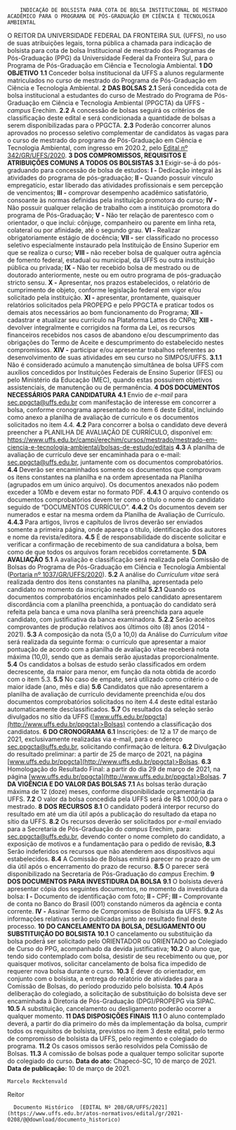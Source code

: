         INDICAÇÃO DE BOLSISTA PARA COTA DE BOLSA INSTITUCIONAL DE MESTRADO ACADÊMICO PARA O PROGRAMA DE PÓS-GRADUAÇÃO EM CIÊNCIA E TECNOLOGIA AMBIENTAL  

 O REITOR DA UNIVERSIDADE FEDERAL DA FRONTEIRA SUL (UFFS), no uso de suas atribuições legais, torna pública a chamada para indicação de bolsista para cota de bolsa Institucional de mestrado dos Programas de Pós-Graduação (PPG) da Universidade Federal da Fronteira Sul, para o Programa de Pós-Graduação em Ciência e Tecnologia Ambiental.   **1**  **DO OBJETIVO** **1.1**  Conceder bolsa institucional da UFFS a alunos regularmente matriculados no curso de mestrado do Programa de Pós-Graduação em Ciência e Tecnologia Ambiental.   **2**  **DAS BOLSAS** **2.1**  Será́ concedida cota de bolsa institucional a estudantes do curso de Mestrado do Programa de Pós-Graduação em Ciência e Tecnologia Ambiental (PPGCTA) da UFFS - *campus*  Erechim. **2.2**  A concessão de bolsas seguirá os critérios de classificação deste edital e será condicionada a quantidade de bolsas a serem disponibilizadas para o PPGCTA. **2.3**  Poderão concorrer alunos aprovados no processo seletivo complementar de candidatos às vagas para o curso de mestrado do programa de Pós-Graduação em Ciência e Tecnologia Ambiental, com ingresso em 2020.2, pelo [Edital nº 342/GR/UFFS/2020](https://www.uffs.edu.br/atos-normativos/edital/gr/2020-0342).   **3**  **DOS COMPROMISSOS, REQUISITOS E ATRIBUIÇÕES COMUNS A TODOS OS BOLSISTAS** **3.1**  Exigir-se-á́ do pós-graduando para concessão de bolsa de estudos: **I -**  Dedicação integral às atividades do programa de pós-graduação; **II -**  Quando possuir vínculo empregatício, estar liberado das atividades profissionais e sem percepção de vencimentos; **III -**  comprovar desempenho acadêmico satisfatório, consoante às normas definidas pela instituição promotora do curso; **IV -**  Não possuir qualquer relação de trabalho com a instituição promotora do programa de Pós-Graduação; **V -**  Não ter relação de parentesco com o orientador, o que inclui: cônjuge, companheiro ou parente em linha reta, colateral ou por afinidade, até́ o segundo grau. **VI -**  Realizar obrigatoriamente estágio de docência; **VII -**  ser classificado no processo seletivo especialmente instaurado pela Instituição de Ensino Superior em que se realiza o curso; **VIII -**  não receber bolsa de qualquer outra agência de fomento federal, estadual ou municipal, da UFFS ou outra instituição pública ou privada; **IX -**  Não ter recebido bolsa de mestrado ou de doutorado anteriormente, neste ou em outro programa de pós-graduação stricto sensu. **X -**  Apresentar, nos prazos estabelecidos, o relatório de cumprimento de objeto, conforme legislação federal em vigor e/ou solicitado pela instituição. **XI -**  apresentar, prontamente, quaisquer relatórios solicitados pela PROPEPG e pelo PPGCTA e praticar todos os demais atos necessários ao bom funcionamento do Programa; **XII -**  cadastrar e atualizar seu currículo na Plataforma Lattes do CNPq; **XIII -**  devolver integralmente e corrigidos na forma da Lei, os recursos financeiros recebidos nos casos de abandono e/ou descumprimento das obrigações do Termo de Aceite e descumprimento do estabelecido nestes compromissos. **XIV -**  participar e/ou apresentar trabalhos referentes ao desenvolvimento de suas atividades em seu curso no SIMPOS/UFFS. **3.1.1**  Não é considerado acúmulo a manutenção simultânea de bolsa UFFS com auxílios concedidos por Instituições Federais de Ensino Superior (IFES) ou pelo Ministério da Educação (MEC), quando estas possuírem objetivos assistenciais, de manutenção ou de permanência.   **4**  **DOS DOCUMENTOS NECESSÁRIOS PARA CANDIDATURA** **4.1**  Envio de *e-mail*  para sec.ppgcta@uffs.edu.br com manifestação de interesse em concorrer a bolsa, conforme cronograma apresentado no item 6 deste Edital, incluindo como anexo a planilha de avaliação de currículo e os documentos solicitados no item 4.4. **4.2**  Para concorrer a bolsa o candidato deve deverá preencher a PLANILHA DE AVALIAÇÃO DE CURRÍCULO, disponível em: <https://www.uffs.edu.br/campi/erechim/cursos/mestrado/mestrado-em-ciencia-e-tecnologia-ambiental/bolsas-de-estudo/editais> **4.3**  A planilha de avaliação de currículo deve ser encaminhada para o e-mail: sec.ppgcta@uffs.edu.br, juntamente com os documentos comprobatórios. **4.4**  Deverão ser encaminhados somente os documentos que comprovam os itens constantes na planilha e na ordem apresentada na Planilha (agrupados em um único arquivo). Os documentos anexados não podem exceder a 10Mb e devem estar no formato PDF. **4.4.1**  O arquivo contendo os documentos comprobatórios devem ter como o título o nome do candidato seguido de “DOCUMENTOS CURRÍCULO”. **4.4.2**  Os documentos devem ser numerados e estar na mesma ordem da Planilha de Avaliação de Currículo. **4.4.3**  Para artigos, livros e capítulos de livros deverão ser enviados somente a primeira página, onde apareça o título, identificação dos autores e nome da revista/editora. **4.5**  É de responsabilidade do discente solicitar e verificar a confirmação de recebimento de sua candidatura a bolsa, bem como de que todos os arquivos foram recebidos corretamente.   **5**  **DA AVALIAÇÃO** **5.1**  A avaliação e classificação será realizada pela Comissão de Bolsas do Programa de Pós-Graduação em Ciência e Tecnologia Ambiental ([Portaria nº 1037/GR/UFFS/2020](https://www.uffs.edu.br/atos-normativos/portaria/gr/2020-1037)). **5.2**  A análise do *Curriculum vitae*  será realizada dentro dos itens constantes na planilha, apresentada pelo candidato no momento da inscrição neste edital **5.2.1**  Quando os documentos comprobatórios encaminhados pelo candidato apresentarem discordância com a planilha preenchida, a pontuação do candidato será refeita pela banca e uma nova planilha será preenchida para aquele candidato, com justificativa da banca examinadora. **5.2.2**  Serão aceitos comprovantes de produção relativos aos últimos oito (8) anos (2014 - 2021). **5.3**  A composição da nota (5,0 a 10,0) da Análise do *Curriculum vitae*  será realizada da seguinte forma: o currículo que apresentar a maior pontuação de acordo com a planilha de avaliação vitae receberá nota máxima (10,0), sendo que as demais serão ajustadas proporcionalmente. **5.4**  Os candidatos a bolsas de estudo serão classificados em ordem decrescente, da maior para menor, em função da nota obtida de acordo com o item 5.3. **5.5**  No caso de empate, será utilizado como critério o de maior idade (ano, mês e dia) **5.6**  Candidatos que não apresentarem a planilha de avaliação de currículo devidamente preenchida e/ou dos documentos comprobatórios solicitados no item 4.4 deste edital estarão automaticamente desclassificados. **5.7**  Os resultados da seleção serão divulgados no sítio da UFFS ([www.uffs.edu.br/ppgcta](http://www.uffs.edu.br/ppgcta)>Bolsas) contendo a classificação dos candidatos.   **6**  **DO CRONOGRAMA** **6.1**  Inscrições: de 12 a 17 de março de 2021, exclusivamente realizadas via e-mail, para o endereço sec.ppgcta@uffs.edu.br, solicitando confirmação de leitura. **6.2**  Divulgação do resultado preliminar: a partir de 25 de março de 2021, na página [www.uffs.edu.br/ppgcta](http://www.uffs.edu.br/ppgcta)>Bolsas. **6.3**  Homologação do Resultado Final: a partir do dia 29 de março de 2021, na página [www.uffs.edu.br/ppgcta](http://www.uffs.edu.br/ppgcta)>Bolsas.   **7**  **DA VIGÊNCIA E DO VALOR DAS BOLSAS** **7.1**  As bolsas terão duração máxima de 12 (doze) meses, conforme disponibilidade orçamentária da UFFS. **7.2**  O valor da bolsa concedida pela UFFS será́ de R$ 1.000,00 para o mestrado.   **8**  **DOS RECURSOS** **8.1**  O candidato poderá interpor recurso do resultado em até um dia útil após a publicação do resultado da etapa no sítio da UFFS. **8.2**  Os recursos deverão ser solicitados por *e-mail*  enviado para a Secretaria de Pós-Graduação do *campus*  Erechim, para: sec.ppgcta@uffs.edu.br, devendo conter o nome completo do candidato, a exposição de motivos e a fundamentação para o pedido de revisão, **8.3**  Serão indeferidos os recursos que não atenderem aos dispositivos aqui estabelecidos. **8.4**  A Comissão de Bolsas emitirá parecer no prazo de um dia útil após o encerramento do prazo de recurso. **8.5**  O parecer será disponibilizado na Secretaria de Pós-Graduação do *campus*  Erechim.   **9**  **DOS DOCUMENTOS PARA INVESTIDURA DA BOLSA** **9.1**  O bolsista deverá apresentar cópia dos seguintes documentos, no momento da investidura da bolsa: **I -**  Documento de identificação com foto; **II -**  CPF; **III -**  Comprovante de conta no Banco do Brasil (001) constando números da agência e conta corrente. **IV -**  Assinar Termo de Compromisso de Bolsista da UFFS. **9.2**  As informações relativas serão publicadas junto ao resultado final deste processo.   **10**  **DO CANCELAMENTO DA BOLSA, DESLIGAMENTO OU SUBSTITUIÇÃO DO BOLSISTA** **10.1**  O cancelamento ou substituição da bolsa poderá́ ser solicitado pelo ORIENTADOR ou ORIENTADO ao Colegiado de Curso do PPG, acompanhado da devida justificativa; **10.2**  O aluno que, tendo sido contemplado com bolsa, desistir de seu recebimento ou que, por quaisquer motivos, solicitar cancelamento de bolsa fica impedido de requerer nova bolsa durante o curso. **10.3**  É dever do orientador, em conjunto com o bolsista, a entrega do relatório de atividades para a Comissão de Bolsas, do período produzido pelo bolsista. **10.4**  Após deliberação do colegiado, a solicitação de substituição do bolsista deve ser encaminhada à Diretoria de Pós-Graduação (DPG)/PROPEPG via SIPAC. **10.5**  A substituição, cancelamento ou desligamento poderão ocorrer a qualquer momento.   **11**  **DAS DISPOSIÇÕES FINAIS** **11.1**  O aluno contemplado deverá, a partir do dia primeiro do mês da implementação da bolsa, cumprir todos os requisitos de bolsista, previstos no item 3 deste edital, pelo termo de compromisso de bolsista da UFFS, pelo regimento e colegiado do programa. **11.2**  Os casos omissos serão resolvidos pela Comissão de Bolsas. **11.3**  A comissão de bolsas pode a qualquer tempo solicitar suporte do colegiado do curso.        **Data do ato:** Chapecó-SC, 10 de março de 2021.   
 **Data de publicação:**  10 de março de 2021. 

    Marcelo Recktenvald   
 Reitor 

      Documento Histórico  [EDITAL Nº 208/GR/UFFS/2021](https://www.uffs.edu.br/atos-normativos/edital/gr/2021-0208/@@download/documento_historico)     
      